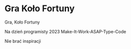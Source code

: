 # Gra Koło Fortuny
Gra, Koło Fortuny

Na dzień programisty 2023
Make-It-Work-ASAP-Type-Code

Nie brać inspiracji
